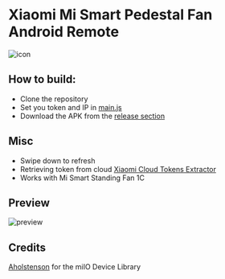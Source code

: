 # Xiaomi Mi Smart Pedestal Fan Android Remote

![icon](https://user-images.githubusercontent.com/29152432/196554368-636a4617-a4e0-40fc-bc91-93c1be8183fe.png)

## How to build:
 - Clone the repository
 - Set you token and IP in [main.js](https://github.com/m0n4/Xiaomi-Mi-Smart-Pedestal-Fan-Android-Remote/blob/main/main.js)
 - Download the APK from the [release section](https://github.com/m0n4/Xiaomi-Mi-Smart-Pedestal-Fan-Android-Remote/releases/tag/Android)

## Misc
 - Swipe down to refresh
 - Retrieving token from cloud [Xiaomi Cloud Tokens Extractor](https://github.com/PiotrMachowski/Xiaomi-cloud-tokens-extractor)
 - Works with Mi Smart Standing Fan 1C

## Preview
![preview](https://user-images.githubusercontent.com/29152432/196554333-df42539a-9c2d-44d9-9c1d-37ff2f3d567d.png)

## Credits
[Aholstenson](https://github.com/aholstenson) for the miIO Device Library
